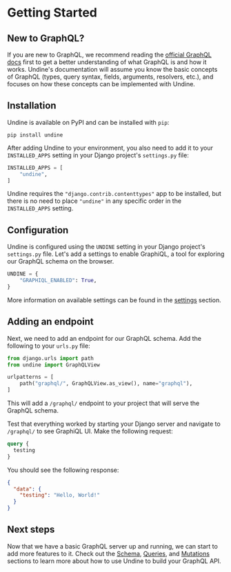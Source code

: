 # Getting Started

## New to GraphQL?

If you are new to GraphQL, we recommend reading the [official GraphQL docs](https://graphql.org/learn/)
first to get a better understanding of what GraphQL is and how it works. Undine's documentation will
assume you know the basic concepts of GraphQL (types, query syntax, fields, arguments, resolvers, etc.),
and focuses on how these concepts can be implemented with Undine.

## Installation

Undine is available on PyPI and can be installed with `pip`:

```shell
pip install undine
```

After adding Undine to your environment, you also need to add it to your
`INSTALLED_APPS` setting in your Django project's `settings.py` file:

```python
INSTALLED_APPS = [
    "undine",
]
```

Undine requires the `"django.contrib.contenttypes"` app to be installed,
but there is no need to place `"undine"` in any specific order in the `INSTALLED_APPS` setting.

## Configuration

Undine is configured using the `UNDINE` setting in your Django project's `settings.py` file.
Let's add a settings to enable GraphiQL, a tool for exploring our GraphQL schema on the browser.

```python
UNDINE = {
    "GRAPHIQL_ENABLED": True,
}
```

More information on available settings can be found in the [settings](settings.md) section.

## Adding an endpoint

Next, we need to add an endpoint for our GraphQL schema. Add the following to your `urls.py` file:

```python
from django.urls import path
from undine import GraphQLView

urlpatterns = [
    path("graphql/", GraphQLView.as_view(), name="graphql"),
]
```

This will add a `/graphql/` endpoint to your project that will serve the GraphQL schema.

Test that everything worked by starting your Django server and navigate to `/graphql/` to see GraphiQL UI.
Make the following request:

```graphql
query {
  testing
}
```

You should see the following response:

```json
{
  "data": {
    "testing": "Hello, World!"
  }
}
```

## Next steps

Now that we have a basic GraphQL server up and running, we can start to add more features to it.
Check out the [Schema](schema.md), [Queries](queries.md), and [Mutations](mutations.md)  sections
to learn more about how to use Undine to build your GraphQL API.
